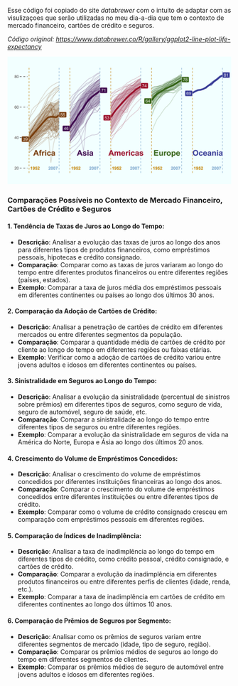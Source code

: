 Esse código foi copiado do site *databrewer* com o intuito de adaptar com as visulizaçoes que serão utilizadas no meu dia-a-dia que tem o contexto de mercado financeiro, cartões de crédito e seguros.

*Código original:  https://www.databrewer.co/R/gallery/ggplot2-line-plot-life-expectancy*

![Mudanca_global_expectativa_vida](https://github.com/GabrielaMacedo/Visualizacao_dados_R/blob/master/Mudanca_global_expectativa_vida/Mudanca_global_expectativa_vida.png)


### Comparações Possíveis no Contexto de Mercado Financeiro, Cartões de Crédito e Seguros


#### 1. Tendência de Taxas de Juros ao Longo do Tempo:
- **Descrição**: Analisar a evolução das taxas de juros ao longo dos anos para diferentes tipos de produtos financeiros, como empréstimos pessoais, hipotecas e crédito consignado.
- **Comparação**: Comparar como as taxas de juros variaram ao longo do tempo entre diferentes produtos financeiros ou entre diferentes regiões (países, estados).
- **Exemplo**: Comparar a taxa de juros média dos empréstimos pessoais em diferentes continentes ou países ao longo dos últimos 30 anos.

#### 2. Comparação da Adoção de Cartões de Crédito:
- **Descrição**: Analisar a penetração de cartões de crédito em diferentes mercados ou entre diferentes segmentos da população.
- **Comparação**: Comparar a quantidade média de cartões de crédito por cliente ao longo do tempo em diferentes regiões ou faixas etárias.
- **Exemplo**: Verificar como a adoção de cartões de crédito variou entre jovens adultos e idosos em diferentes continentes ou países.

#### 3. Sinistralidade em Seguros ao Longo do Tempo:
- **Descrição**: Analisar a evolução da sinistralidade (percentual de sinistros sobre prêmios) em diferentes tipos de seguros, como seguro de vida, seguro de automóvel, seguro de saúde, etc.
- **Comparação**: Comparar a sinistralidade ao longo do tempo entre diferentes tipos de seguros ou entre diferentes regiões.
- **Exemplo**: Comparar a evolução da sinistralidade em seguros de vida na América do Norte, Europa e Ásia ao longo dos últimos 20 anos.

#### 4. Crescimento do Volume de Empréstimos Concedidos:
- **Descrição**: Analisar o crescimento do volume de empréstimos concedidos por diferentes instituições financeiras ao longo dos anos.
- **Comparação**: Comparar o crescimento do volume de empréstimos concedidos entre diferentes instituições ou entre diferentes tipos de crédito.
- **Exemplo**: Comparar como o volume de crédito consignado cresceu em comparação com empréstimos pessoais em diferentes regiões.

#### 5. Comparação de Índices de Inadimplência:
- **Descrição**: Analisar a taxa de inadimplência ao longo do tempo em diferentes tipos de crédito, como crédito pessoal, crédito consignado, e cartões de crédito.
- **Comparação**: Comparar a evolução da inadimplência em diferentes produtos financeiros ou entre diferentes perfis de clientes (idade, renda, etc.).
- **Exemplo**: Comparar a taxa de inadimplência em cartões de crédito em diferentes continentes ao longo dos últimos 10 anos.

#### 6. Comparação de Prêmios de Seguros por Segmento:
- **Descrição**: Analisar como os prêmios de seguros variam entre diferentes segmentos de mercado (idade, tipo de seguro, região).
- **Comparação**: Comparar os prêmios médios de seguros ao longo do tempo em diferentes segmentos de clientes.
- **Exemplo**: Comparar os prêmios médios de seguro de automóvel entre jovens adultos e idosos em diferentes regiões.
